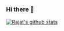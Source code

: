 ### Hi there 👋

<!--
**imrajat24/imrajat24** is a ✨ _special_ ✨ repository because its `README.md` (this file) appears on your GitHub profile.

Here are some ideas to get you started:

- 🔭 I’m currently working on ...
- 🌱 I’m currently learning ...
- 👯 I’m looking to collaborate on ...
- 🤔 I’m looking for help with ...
- 💬 Ask me about ...
- 📫 How to reach me: ...
- 😄 Pronouns: ...
- ⚡ Fun fact: ...
-->

[![Rajat's github stats](https://github-readme-stats.vercel.app/api?username=imrajat24&count_private=true&show_icons=true&theme=radical&hide_rank=false)](https://github.com/anuraghazra/github-readme-stats)
